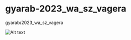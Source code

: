 # gyarab-2023_wa_sz_vagera

gyarab/2023_wa_sz_vagera

![Alt text](https://www.simplilearn.com/ice9/free_resources_article_thumb/what_is_image_Processing.jpg)
